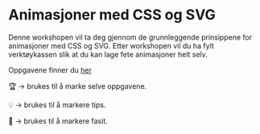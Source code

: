 # Animasjoner med CSS og SVG

Denne workshopen vil ta deg gjennom de grunnleggende prinsippene for animasjoner med CSS og SVG. Etter workshopen vil du ha fylt verktøykassen slik at du kan lage fete animasjoner helt selv. 

Oppgavene finner du [her](https://github.com/Tmfwang/CSS-animasjoner-workshop/tree/master/oppgaver)

:trophy: -> brukes til å marke selve oppgavene.

:bulb: -> brukes til å markere tips.

:school_satchel: -> brukes til å markere fasit.
